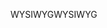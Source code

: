 <span data-ttu-id="d5e65-101">WYSIWYG</span><span class="sxs-lookup"><span data-stu-id="d5e65-101">WYSIWYG</span></span>